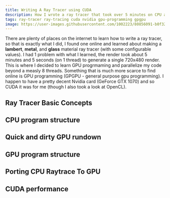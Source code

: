 ```yaml
---
title: Writing A Ray Tracer using CUDA
description: How I wrote a ray tracer that took over 5 minutes on CPU and remade it in CUDA to render in 1 second
tags: ray-tracer ray-tracing cuda nvidia gpu-programming gpgpu
image: https://user-images.githubusercontent.com/1002223/80856091-b0f32b80-8bfb-11ea-9730-b17b53f2e94b.png
---
```


There are plenty of places on the internet to learn how to write a ray tracer, so that is exactly what I did, I found one online and learned about making a **lambert**, **metal**, and **glass** material ray tracer (with some configurable values). I had 1 problem with what I learned, the render took about 5 minutes and 5 seconds (on 1 thread) to generate a single 720x480 render. This is where I decided to learn GPU progrmaming and parallelize my code beyond a measly 8 threads. Something that is much more scarce to find online is GPU programming (GPGPU - general purpose gpu programming). I happen to have a pretty decent Nvidia card (GeForce GTX 1070) and so CUDA it was for me (though I also took a look at OpenCL).

## Ray Tracer Basic Concepts

## CPU program structure

## Quick and dirty GPU rundown

## GPU program structure

## Porting CPU Raytrace To GPU

## CUDA performance

